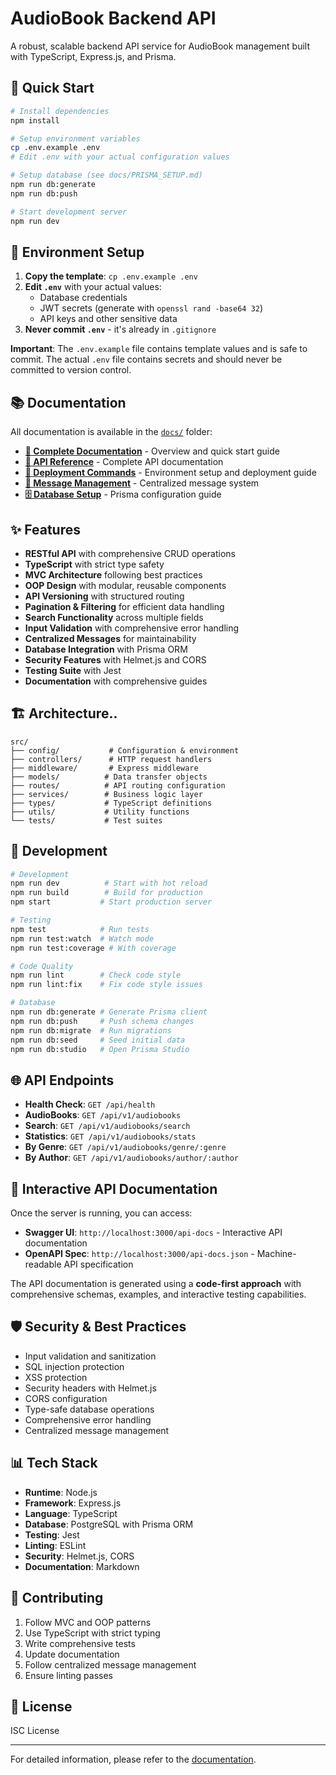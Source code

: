 # AudioBook Backend API

A robust, scalable backend API service for AudioBook management built with TypeScript, Express.js, and Prisma.

## 🚀 Quick Start

```bash
# Install dependencies
npm install

# Setup environment variables
cp .env.example .env
# Edit .env with your actual configuration values

# Setup database (see docs/PRISMA_SETUP.md)
npm run db:generate
npm run db:push

# Start development server
npm run dev
```

## 🔐 Environment Setup

1. **Copy the template**: `cp .env.example .env`
2. **Edit `.env`** with your actual values:
   - Database credentials
   - JWT secrets (generate with `openssl rand -base64 32`)
   - API keys and other sensitive data
3. **Never commit `.env`** - it's already in `.gitignore`

**Important**: The `.env.example` file contains template values and is safe to commit. The actual `.env` file contains secrets and should never be committed to version control.

## 📚 Documentation

All documentation is available in the [`docs/`](./docs/) folder:

- **[📖 Complete Documentation](./docs/README.md)** - Overview and quick start guide
- **[🔌 API Reference](./docs/API_DOCUMENTATION.md)** - Complete API documentation
- **[🚀 Deployment Commands](./docs/DEPLOYMENT_COMMANDS.md)** - Environment setup and deployment guide
- **[💬 Message Management](./docs/MESSAGE_MANAGEMENT.md)** - Centralized message system
- **[🗄️ Database Setup](./docs/PRISMA_SETUP.md)** - Prisma configuration guide

## ✨ Features

- **RESTful API** with comprehensive CRUD operations
- **TypeScript** with strict type safety
- **MVC Architecture** following best practices
- **OOP Design** with modular, reusable components
- **API Versioning** with structured routing
- **Pagination & Filtering** for efficient data handling
- **Search Functionality** across multiple fields
- **Input Validation** with comprehensive error handling
- **Centralized Messages** for maintainability
- **Database Integration** with Prisma ORM
- **Security Features** with Helmet.js and CORS
- **Testing Suite** with Jest
- **Documentation** with comprehensive guides

## 🏗️ Architecture..

```
src/
├── config/           # Configuration & environment
├── controllers/      # HTTP request handlers
├── middleware/       # Express middleware
├── models/          # Data transfer objects
├── routes/          # API routing configuration
├── services/        # Business logic layer
├── types/           # TypeScript definitions
├── utils/           # Utility functions
└── tests/           # Test suites
```

## 🔧 Development

```bash
# Development
npm run dev          # Start with hot reload
npm run build        # Build for production
npm start           # Start production server

# Testing
npm test            # Run tests
npm run test:watch  # Watch mode
npm run test:coverage # With coverage

# Code Quality
npm run lint        # Check code style
npm run lint:fix    # Fix code style issues

# Database
npm run db:generate # Generate Prisma client
npm run db:push     # Push schema changes
npm run db:migrate  # Run migrations
npm run db:seed     # Seed initial data
npm run db:studio   # Open Prisma Studio
```

## 🌐 API Endpoints

- **Health Check**: `GET /api/health`
- **AudioBooks**: `GET /api/v1/audiobooks`
- **Search**: `GET /api/v1/audiobooks/search`
- **Statistics**: `GET /api/v1/audiobooks/stats`
- **By Genre**: `GET /api/v1/audiobooks/genre/:genre`
- **By Author**: `GET /api/v1/audiobooks/author/:author`

## 📖 Interactive API Documentation

Once the server is running, you can access:

- **Swagger UI**: `http://localhost:3000/api-docs` - Interactive API documentation
- **OpenAPI Spec**: `http://localhost:3000/api-docs.json` - Machine-readable API specification

The API documentation is generated using a **code-first approach** with comprehensive schemas, examples, and interactive testing capabilities.

## 🛡️ Security & Best Practices

- Input validation and sanitization
- SQL injection protection
- XSS protection
- Security headers with Helmet.js
- CORS configuration
- Type-safe database operations
- Comprehensive error handling
- Centralized message management

## 📊 Tech Stack

- **Runtime**: Node.js
- **Framework**: Express.js
- **Language**: TypeScript
- **Database**: PostgreSQL with Prisma ORM
- **Testing**: Jest
- **Linting**: ESLint
- **Security**: Helmet.js, CORS
- **Documentation**: Markdown

## 🤝 Contributing

1. Follow MVC and OOP patterns
2. Use TypeScript with strict typing
3. Write comprehensive tests
4. Update documentation
5. Follow centralized message management
6. Ensure linting passes

## 📄 License

ISC License

---

For detailed information, please refer to the [documentation](./docs/README.md).

